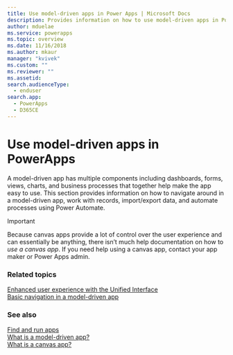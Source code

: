 ```yaml
---
title: Use model-driven apps in Power Apps | Microsoft Docs
description: Provides information on how to use model-driven apps in PowerApps.
author: mduelae
ms.service: powerapps
ms.topic: overview
ms.date: 11/16/2018
ms.author: mkaur
manager: "kvivek"
ms.custom: ""
ms.reviewer: ""
ms.assetid: 
search.audienceType: 
  - enduser
search.app: 
  - PowerApps
  - D365CE
---
```


# Use model-driven apps in PowerApps

A model-driven app has multiple components including dashboards, forms, views, charts, and business processes that together help make the app easy to use. This section provides information on how to navigate around in a model-driven app, work with records, import/export data, and automate processes using Power Automate. 

> [!IMPORTANT]
> Because canvas apps provide a lot of control over the user experience and can essentially be anything, there isn’t much help documentation on how to *use a canvas app*. If you need help using a canvas app, contact your app maker or Power Apps admin.

### Related topics

[Enhanced user experience with the Unified Interface](unified-interface.md)<br/>
[Basic navigation in a model-driven app](navigation.md)

### See also

[Find and run apps](index.md)<br/>
[What is a model-driven app?](/powerapps/maker/model-driven-apps/model-driven-app-overview)<br/>
[What is a canvas app?](/powerapps/maker/canvas-apps/getting-started)

